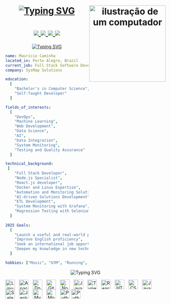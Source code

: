 <h1 align="center">
   <a href="https://git.io/typing-svg"><img src="https://readme-typing-svg.demolab.com?font=Fira+Code&size=40&pause=1000&width=495&height=100&lines=Hello%2C+There!+%F0%9F%91%8B;Glad+to+see+you+here!" alt="Typing SVG" />
   <a><img src="https://raw.githubusercontent.com/MicaelliMedeiros/micaellimedeiros/master/image/computer-illustration.png" alt="ilustração de um computador" width="240px" align="right"></a>
   <br><br>
  <div>
      <a href="https://instagram.com/mauriciocaminha" target="_blank"><img src="https://img.shields.io/badge/Instagram-E4405F?style=for-the-badge&logo=instagram&logoColor=white" /> </a>
      <a href="mailto:mauricio.caminha@hotmail.com" target="_blank"><img src="https://img.shields.io/badge/Gmail-D14836?style=for-the-badge&logo=gmail&logoColor=white" /> </a>
      <a href="https://www.linkedin.com/in/mauriciocaminha/" target="_blank"><img src="https://img.shields.io/badge/LinkedIn-0077B5?style=for-the-badge&logo=linkedin&logoColor=white" /> </a>
      <a href="https://open.spotify.com/user/maur%C3%ADcio98" target="_blank"><img src="https://img.shields.io/badge/Spotify-1ED760?&style=for-the-badge&logo=spotify&logoColor=white" /> </a>
  </div>
</h1>

<div>
  
<p align="center">  
  <a href="https://git.io/typing-svg">
    <img src="https://readme-typing-svg.demolab.com?font=Fira+Code&size=20&pause=1000&repeat=false&width=435&lines=A+Little+Bit+About+Me+%F0%9F%91%A8%F0%9F%8F%BB%E2%80%8D%F0%9F%92%BB" alt="Typing SVG" />
  </a>
</p>

```yaml
name: Maurício Caminha
located_in: Porto Alegre, Brazil
current_job: Full Stack Software Developer
company: SysMap Solutions

education:
  [
    "Bachelor's in Computer Science",
    "Self-Taught Developer"
  ]

fields_of_interests:
  [
    "DevOps",
    "Machine Learning",
    "Web Development",
    "Data Science",
    "AI",
    "Data Integration",
    "System Monitoring",
    "Testing and Quality Assurance"
  ]

technical_background:
 [
    "Full Stack Developer",
    "Node.js Specialist",
    "React.js developer",
    "Docker and Linux Expertise",
    "Automation and Monitoring Solutions",
    "AI-driven Solutions Development",
    "ETL Development",
    "System Monitoring with Grafana",
    "Regression Testing with Selenium"
  ]
  
2025 Goals:
  [
    "Launch a useful and real-world project",
    "Improve English proficiency",
    "Seek an international job opportunity",
    "Deepen my knowledge in new technologies"
  ]

hobbies: ["Music", "GYM", "Running", "Reading", "Mindfulness"]
```
</div>

<p align="center">
   <img src="https://readme-typing-svg.demolab.com?font=Fira+Code&size=20&pause=1000&repeat=false&width=435&lines=Languages+and+Tools+🚀" alt="Typing SVG" />
<p align="center">
   <img 
       align="left" 
       alt="Linux"
       title="Linux" 
       width="30px" 
       style="padding-right: 10px;" 
       src="https://cdn.jsdelivr.net/gh/devicons/devicon@latest/icons/linux/linux-original.svg" 
   />
   <img 
       align="left" 
       alt="Apache2"
       title="Apache2" 
       width="30px" 
       style="padding-right: 10px;" 
       src="https://cdn.jsdelivr.net/gh/devicons/devicon@latest/icons/apache/apache-original.svg" 
   />
   <img 
       align="left" 
       alt="Docker"
       title="Docker" 
       width="30px" 
       style="padding-right: 10px;" 
       src="https://cdn.jsdelivr.net/gh/devicons/devicon@latest/icons/docker/docker-original.svg" 
   />
   <img 
       align="left" 
       alt="Git" 
       title="Git"
       width="30px" 
       style="padding-right: 10px;" 
       src="https://cdn.jsdelivr.net/gh/devicons/devicon@latest/icons/git/git-original.svg" 
   />
   <img 
       align="left" 
       alt="Node.Js" 
       title="Node.js"
       width="30px" 
       style="padding-right: 10px;" 
       src="https://cdn.jsdelivr.net/gh/devicons/devicon@latest/icons/nodejs/nodejs-original.svg" 
   />
   <img 
       align="left" 
       alt="JavaScript" 
       title="JavaScript"
       width="30px" 
       style="padding-right: 10px;" 
       src="https://cdn.jsdelivr.net/gh/devicons/devicon@latest/icons/javascript/javascript-original.svg" 
   />
   <img 
       align="left" 
       alt="TypeScript"
       title="TypeScript" 
       width="30px" 
       style="padding-right: 10px;" 
       src="https://cdn.jsdelivr.net/gh/devicons/devicon@latest/icons/typescript/typescript-original.svg" 
   />
   <img 
       align="left" 
       alt="React"
       title="React" 
       width="30px" 
       style="padding-right: 10px;" 
       src="https://cdn.jsdelivr.net/gh/devicons/devicon@latest/icons/react/react-original.svg" 
   />
   <img 
       align="left" 
       alt="HTML"
       title="HTML" 
       width="30px" 
       style="padding-right: 10px;" 
       src="https://cdn.jsdelivr.net/gh/devicons/devicon@latest/icons/html5/html5-original.svg" 
   />
   <img 
       align="left" 
       alt="CSS" 
       title="CSS"
       width="30px" 
       style="padding-right: 10px;" 
       src="https://cdn.jsdelivr.net/gh/devicons/devicon@latest/icons/css3/css3-original.svg" 
   />
   <img 
       align="left" 
       alt="Java" 
       title="Java"
       width="30px" 
       style="padding-right: 10px;" 
       src="https://cdn.jsdelivr.net/gh/devicons/devicon@latest/icons/java/java-original.svg" 
   />
   <img 
       align="left" 
       alt="Selenium" 
       title="Selenium"
       width="30px" 
       style="padding-right: 10px;" 
       src="https://cdn.jsdelivr.net/gh/devicons/devicon@latest/icons/selenium/selenium-original.svg" 
   />
   <img 
       align="left" 
       alt="Jenkins" 
       title="Jenkis"
       width="30px" 
       style="padding-right: 10px;" 
       src="https://cdn.jsdelivr.net/gh/devicons/devicon@latest/icons/jenkins/jenkins-original.svg" 
   />
   <img 
       align="left" 
       alt="Mysql" 
       title="Mysql"
       width="30px" 
       style="padding-right: 10px;" 
       src="https://cdn.jsdelivr.net/gh/devicons/devicon@latest/icons/mysql/mysql-original.svg" 
   />
   <img 
       align="left" 
       alt="MongoDB" 
       title="MongoDB"
       width="30px" 
       style="padding-right: 10px;" 
       src="https://cdn.jsdelivr.net/gh/devicons/devicon@latest/icons/mongodb/mongodb-original.svg" 
   />
   <img 
       align="left" 
       alt="Python" 
       title="Python"
       width="30px" 
       style="padding-right: 2px;" 
       src="https://cdn.jsdelivr.net/gh/devicons/devicon@latest/icons/oracle/oracle-original.svg" 
   />
    <img 
       align="left" 
       alt="Python" 
       title="Python"
       width="30px" 
       style="padding-right: 0px;" 
       src="https://cdn.jsdelivr.net/gh/devicons/devicon@latest/icons/grafana/grafana-original.svg" 
   />
</p>  
